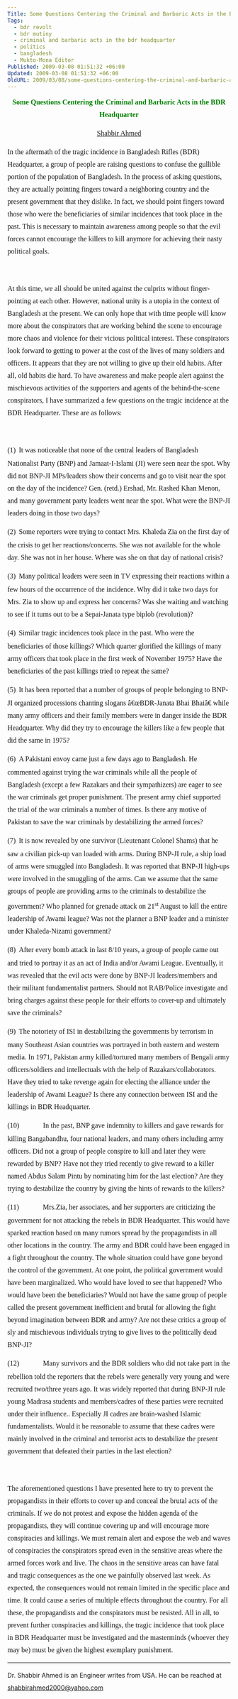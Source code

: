 ```yaml
---
Title: Some Questions Centering the Criminal and Barbaric Acts in the BDR Headquarter
Tags:
  - bdr revolt
  - bdr mutiny
  - criminal and barbaric acts in the bdr headquarter
  - politics
  - bangladesh
  - Mukto-Mona Editor
Published: 2009-03-08 01:51:32 +06:00
Updated: 2009-03-08 01:51:32 +06:00
OldURL: 2009/03/08/some-questions-centering-the-criminal-and-barbaric-acts-in-the-bdr-headquarter/
---
```


<p class="MsoNormal" style="line-height: 200%;" align="center"><strong><span style="font-size: 12pt; font-family: Verdana;"><span style="color: #008000;">Some Questions Centering the Criminal and Barbaric Acts in the BDR Headquarter</span></span></strong><span style="color: #008000; font-family: Verdana;"> </span></p>
<p class="MsoNormal" style="line-height: 200%;" align="center"><a href="https://muktomona.com/Articles/shabbir/index.htm"><span style="font-size: 12pt; font-family: Verdana;">Shabbir Ahmed</span><span style="font-family: Verdana;"> </span></a></p>
<p class="MsoNormal" style="line-height: 200%;"><span style="font-size: 12pt; font-family: Verdana;">In the aftermath of the tragic incidence in Bangladesh Rifles (BDR) Headquarter, a group of people are raising questions to confuse the gullible portion of the population of Bangladesh. In the process of asking questions, they are actually pointing fingers toward a neighboring country and the present government that they dislike. In fact, we should point fingers toward those who were the beneficiaries of similar incidences that took place in the past. This is necessary to maintain awareness among people so that the evil forces cannot encourage the killers to kill anymore for achieving their nasty political goals. </span></p>
<p class="MsoNormal" style="line-height: 200%;"><span style="font-size: 12pt; font-family: Verdana;"> </span><span style="font-family: Verdana;"> </span></p>
<p class="MsoNormal" style="line-height: 200%;"><span style="font-size: 12pt; font-family: Verdana;">At this time, we all should be united against the culprits without finger-pointing at each other. However, national unity is a utopia in the context of Bangladesh at the present. We can only hope that with time people will know more about the conspirators that are working behind the scene to encourage more chaos and violence for their vicious political interest. These conspirators look forward to getting to power at the cost of the lives of many soldiers and officers. It appears that they are not willing to give up their old habits. After all, old habits die hard. To have awareness and make people alert against the mischievous activities of the supporters and agents of the behind-the-scene conspirators, I have summarized a few questions on the tragic incidence at the BDR Headquarter. These are as follows:</span><span style="font-family: Verdana;"> </span></p>
<p class="MsoNormal" style="line-height: 200%;"><span style="font-size: 12pt; font-family: Verdana;"> </span><span style="font-family: Verdana;"> </span></p>
<p class="MsoListParagraphCxSpFirst" style="line-height: 200%;"><span style="font-family: Verdana;"><span style="font-size: 12pt;">(1)</span></span><span style="font-weight: normal; font-size: 7pt; font-style: normal; font-family: Verdana; font-variant: normal;">   </span><span style="font-size: 12pt;"><span style="font-family: Verdana;">It was noticeable that none of the central leaders of Bangladesh Nationalist Party (BNP) and Jamaat-I-Islami (JI) were seen near the spot. Why did not BNP-JI MPs/leaders show their concerns and go to visit near the spot on the day of the incidence? Gen. (retd.) Ershad, Mr. Rashed Khan Menon, and many government party leaders went near the spot. What were the BNP-JI leaders doing in those two days?</span></span><span style="font-family: Verdana;"> </span></p>
<p class="MsoListParagraphCxSpMiddle" style="line-height: 200%;"><span style="font-family: Verdana;"><span style="font-size: 12pt;">(2)</span></span><span style="font-weight: normal; font-size: 7pt; font-style: normal; font-family: Verdana; font-variant: normal;">   </span><span style="font-size: 12pt;"><span style="font-family: Verdana;">Some reporters were trying to contact Mrs. Khaleda Zia on the first day of the crisis to get her reactions/concerns. She was not available for the whole day. She was not in her house. Where was she on that day of national crisis? </span></span></p>
<p class="MsoListParagraphCxSpMiddle" style="line-height: 200%;"><span style="font-family: Verdana;"><span style="font-size: 12pt;">(3)</span></span><span style="font-weight: normal; font-size: 7pt; font-style: normal; font-family: Verdana; font-variant: normal;">   </span><span style="font-size: 12pt;"><span style="font-family: Verdana;">Many political leaders were seen in TV expressing their reactions within a few hours of the occurrence of the incidence. Why did it take two days for Mrs. Zia to show up and express her concerns? Was she waiting and watching to see if it turns out to be a Sepai-Janata type biplob (revolution)?</span></span><span style="font-family: Verdana;"> </span></p>
<p class="MsoListParagraphCxSpMiddle" style="line-height: 200%;"><span style="font-family: Verdana;"><span style="font-size: 12pt;">(4)</span></span><span style="font-weight: normal; font-size: 7pt; font-style: normal; font-family: Verdana; font-variant: normal;">   </span><span style="font-size: 12pt;"><span style="font-family: Verdana;">Similar tragic incidences took place in the past. Who were the beneficiaries of those killings? Which quarter glorified the killings of many army officers that took place in the first week of November 1975? Have the beneficiaries of the past killings tried to repeat the same?</span></span><span style="font-family: Verdana;"> </span></p>
<p class="MsoListParagraphCxSpMiddle" style="line-height: 200%;"><span style="font-family: Verdana;"><span style="font-size: 12pt;">(5)</span></span><span style="font-weight: normal; font-size: 7pt; font-style: normal; font-family: Verdana; font-variant: normal;">   </span><span style="font-size: 12pt;"><span style="font-family: Verdana;">It has been reported that a number of groups of people belonging to BNP-JI organized processions chanting slogans â€œBDR-Janata Bhai Bhaiâ€ while many army officers and their family members were in danger inside the BDR Headquarter. Why did they try to encourage the killers like a few people that did the same in 1975?</span></span><span style="font-family: Verdana;"> </span></p>
<p class="MsoListParagraphCxSpMiddle" style="line-height: 200%;"><span style="font-family: Verdana;"><span style="font-size: 12pt;">(6)</span></span><span style="font-weight: normal; font-size: 7pt; font-style: normal; font-family: Verdana; font-variant: normal;">   </span><span style="font-size: 12pt;"><span style="font-family: Verdana;">A Pakistani envoy came just a few days ago to Bangladesh. He commented against trying the war criminals while all the people of Bangladesh (except a few Razakars and their sympathizers) are eager to see the war criminals get proper punishment. The present army chief supported the trial of the war criminals a number of times. Is there any motive of Pakistan to save the war criminals by destabilizing the armed forces?</span></span><span style="font-family: Verdana;"> </span></p>
<p class="MsoListParagraphCxSpMiddle" style="line-height: 200%;"><span style="font-family: Verdana;"><span style="font-size: 12pt;">(7)</span></span><span style="font-weight: normal; font-size: 7pt; font-style: normal; font-family: Verdana; font-variant: normal;">   </span><span style="font-size: 12pt;"><span style="font-family: Verdana;">It is now revealed by one survivor (Lieutenant Colonel Shams) that he saw a civilian pick-up van loaded with arms. During BNP-JI rule, a ship load of arms were smuggled into Bangladesh. It was reported that BNP-JI high-ups were involved in the smuggling of the arms. Can we assume that the same groups of people are providing arms to the criminals to destabilize the government? Who planned for grenade attack on 21<sup>st</sup> August to kill the entire leadership of Awami league? Was not the planner a BNP leader and a minister under Khaleda-Nizami government?</span></span><span style="font-family: Verdana;"> </span></p>
<p class="MsoListParagraphCxSpMiddle" style="line-height: 200%;"><span style="font-family: Verdana;"><span style="font-size: 12pt;">(8)</span></span><span style="font-weight: normal; font-size: 7pt; font-style: normal; font-family: Verdana; font-variant: normal;">   </span><span style="font-size: 12pt;"><span style="font-family: Verdana;">After every bomb attack in last 8/10 years, a group of people came out and tried to portray it as an act of India and/or Awami League. Eventually, it was revealed that the evil acts were done by BNP-JI leaders/members and their militant fundamentalist partners. Should not RAB/Police investigate and bring charges against these people for their efforts to cover-up and ultimately save the criminals?</span></span><span style="font-family: Verdana;"> </span></p>
<p class="MsoListParagraphCxSpMiddle" style="line-height: 200%;"><span style="font-family: Verdana;"><span style="font-size: 12pt;">(9)</span></span><span style="font-weight: normal; font-size: 7pt; font-style: normal; font-family: Verdana; font-variant: normal;">   </span><span style="font-size: 12pt;"><span style="font-family: Verdana;">The notoriety of ISI in destabilizing the governments by terrorism in many Southeast Asian countries was portrayed in both eastern and western media. In 1971, Pakistan army killed/tortured many members of Bengali army officers/soldiers and intellectuals with the help of Razakars/collaborators. Have they tried to take revenge again for electing the alliance under the leadership of Awami League? Is there any connection between ISI and the killings in BDR Headquarter.</span></span><span style="font-family: Verdana;"> </span></p>
<p class="MsoListParagraphCxSpMiddle" style="line-height: 200%;"><span style="font-family: Verdana;"><span style="font-size: 12pt;">(10)</span></span><span style="font-weight: normal; font-size: 7pt; font-style: normal; font-family: Verdana; font-variant: normal;">                       </span><span style="font-size: 12pt;"><span style="font-family: Verdana;">In the past, BNP gave indemnity to killers and gave rewards for killing Bangabandhu, four national leaders, and many others including army officers. Did not a group of people conspire to kill and later they were rewarded by BNP? Have not they tried recently to give reward to a killer named Abdus Salam Pintu by nominating him for the last election? Are they trying to destabilize the country by giving the hints of rewards to the killers?</span></span><span style="font-family: Verdana;"> </span></p>
<p class="MsoListParagraphCxSpMiddle" style="line-height: 200%;"><span style="font-family: Verdana;"><span style="font-size: 12pt;">(11)</span></span><span style="font-weight: normal; font-size: 7pt; font-style: normal; font-family: Verdana; font-variant: normal;">                       </span><span style="font-size: 12pt;"><span style="font-family: Verdana;">Mrs.Zia, her associates, and her supporters are criticizing the government for not attacking the rebels in BDR Headquarter. This would have sparked reaction based on many rumors spread by the propagandists in all other locations in the country. The army and BDR could have been engaged in a fight throughout the country. The whole situation could have gone beyond the control of the government. At one point, the political government would have been marginalized. Who would have loved to see that happened? Who would have been the beneficiaries? Would not have the same group of people called the present government inefficient and brutal for allowing the fight beyond imagination between BDR and army? Are not these critics a group of sly and mischievous individuals trying to give lives to the politically dead BNP-JI?</span></span><span style="font-family: Verdana;"> </span></p>
<p class="MsoListParagraphCxSpLast" style="line-height: 200%;"><span style="font-family: Verdana;"><span style="font-size: 12pt;">(12)</span></span><span style="font-weight: normal; font-size: 7pt; font-style: normal; font-family: Verdana; font-variant: normal;">                       </span><span style="font-size: 12pt;"><span style="font-family: Verdana;">Many survivors and the BDR soldiers who did not take part in the rebellion told the reporters that the rebels were generally very young and were recruited two/three years ago. It was widely reported that during BNP-JI rule young Madrasa students and members/cadres of these parties were recruited under their influence.. Especially JI cadres are brain-washed Islamic fundamentalists. Would it be reasonable to assume that these cadres were mainly involved in the criminal and terrorist acts to destabilize the present government that defeated their parties in the last election?</span></span><span style="font-family: Verdana;"> </span></p>
<p class="MsoNormal" style="line-height: 200%;"><span style="font-size: 12pt; font-family: Verdana;"> </span><span style="font-family: Verdana;"> </span></p>
<p class="MsoNormal" style="line-height: 200%;"><span style="font-size: 12pt; font-family: Verdana;">The aforementioned questions I have presented here to try to prevent the propagandists in their efforts to cover up and conceal the brutal acts of the criminals. If we do not protest and expose the hidden agenda of the propagandists, they will continue covering up and will encourage more conspiracies and killings. We must remain alert and expose the web and waves of conspiracies the conspirators spread even in the sensitive areas where the armed forces work and live. The chaos in the sensitive areas can have fatal and tragic consequences as the one we painfully observed last week. As expected, the consequences would not remain limited in the specific place and time. It could cause a series of multiple effects throughout the country. For all these, the propagandists and the conspirators must be resisted. All in all, to prevent further conspiracies and killings, the tragic incidence that took place in BDR Headquarter must be investigated and the masterminds (whoever they may be) must be given the highest exemplary punishment.   </span></p>

<hr />
<p class="MsoNormal" style="line-height: 200%;">Dr. Shabbir Ahmed is an Engineer writes from USA. He can be reached at <a href="mailto:shabbirahmed2000@yahoo.com">shabbirahmed2000@yahoo.com</a></p>

